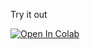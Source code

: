 Try it out


[![Open In Colab](https://colab.research.google.com/assets/colab-badge.svg)](https://colab.research.google.com/gist/sarangpurandare/481f2dac86b0b830e68ba3dfb6cc21cb/pysport-demo.ipynb)
